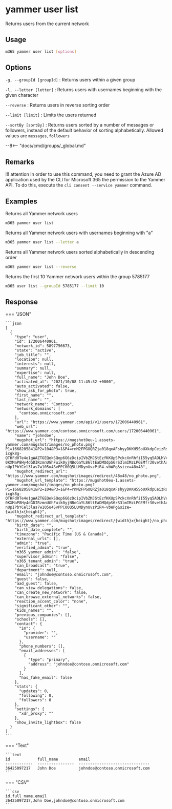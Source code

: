 # yammer user list

Returns users from the current network

## Usage

```sh
m365 yammer user list [options]
```

## Options

`-g, --groupId [groupId]`
: Returns users within a given group

`-l, --letter [letter]`
: Returns users with usernames beginning with the given character

`--reverse`
: Returns users in reverse sorting order

`--limit [limit]`
: Limits the users returned

`--sortBy [sortBy]`
: Returns users sorted by a number of messages or followers, instead of the default behavior of sorting alphabetically. Allowed values are `messages,followers`

--8<-- "docs/cmd/groups/_global.md"

## Remarks

!!! attention
    In order to use this command, you need to grant the Azure AD application used by the CLI for Microsoft 365 the permission to the Yammer API. To do this, execute the `cli consent --service yammer` command.

## Examples
  
Returns all Yammer network users

```sh
m365 yammer user list
```

Returns all Yammer network users with usernames beginning with "a"

```sh
m365 yammer user list --letter a
```

Returns all Yammer network users sorted alphabetically in descending order

```sh
m365 yammer user list --reverse
```

Returns the first 10 Yammer network users within the group 5785177

```sh
m365 user list --groupId 5785177 --limit 10
```

## Response

=== "JSON"

    ```json
    [
      {
        "type": "user",
        "id": 172006440961,
        "network_id": 5897756673,
        "state": "active",
        "job_title": "",
        "location": null,
        "interests": null,
        "summary": null,
        "expertise": null,
        "full_name": "John Doe",
        "activated_at": "2021/10/08 11:45:32 +0000",
        "auto_activated": false,
        "show_ask_for_photo": true,
        "first_name": "",
        "last_name": "",
        "network_name": "Contoso",
        "network_domains": [
          "contoso.onmicrosoft.com"
        ],
        "url": "https://www.yammer.com/api/v1/users/172006440961",
        "web_url": "https://www.yammer.com/contoso.onmicrosoft.com/users/172006440961",
        "name": "johndoe",
        "mugshot_url": "https://mugshot0eu-1.assets-yammer.com/mugshot/images/no_photo.png?P1=1668205841&P2=104&P3=1&P4=rnM2FPGOQRZja018qxAFshyyDKKH5SoUXkdpCeizRsdD7Ggb9sLSsdEaq-icgk8g-QTHFd0Te4e1gWAZTGEQekSQop6G6zDcipIVbZMJStEzfKKUpSPckcXnRhfiI55yq5AOLhVcH2PP_ZBFF-0KXMaP8Hy4dGDIRzmnUGhFuik0yjNBoGaYL86ltEaDMQdpS6rS3lmIMzLPGEMfr30vethAxRT7SKBbNYxZ9iPxO6TY26cYCfv0VyyMQkGGviPU4__EVjOoklhD_AqFGFGHtRTcsafpKOxCE70Z-nUpIPbYCel3las7w105u4SvPPC00Q5LUMDynUvzPiR4-vbWPg&size=48x48",
        "mugshot_redirect_url": "https://www.yammer.com/mugshot/images/redirect/48x48/no_photo.png",
        "mugshot_url_template": "https://mugshot0eu-1.assets-yammer.com/mugshot/images/no_photo.png?P1=1668205841&P2=104&P3=1&P4=rnM2FPGOQRZja018qxAFshyyDKKH5SoUXkdpCeizRsdD7Ggb9sLSsdEaq-icgk8g-QTHFd0Te4e1gWAZTGEQekSQop6G6zDcipIVbZMJStEzfKKUpSPckcXnRhfiI55yq5AOLhVcH2PP_ZBFF-0KXMaP8Hy4dGDIRzmnUGhFuik0yjNBoGaYL86ltEaDMQdpS6rS3lmIMzLPGEMfr30vethAxRT7SKBbNYxZ9iPxO6TY26cYCfv0VyyMQkGGviPU4__EVjOoklhD_AqFGFGHtRTcsafpKOxCE70Z-nUpIPbYCel3las7w105u4SvPPC00Q5LUMDynUvzPiR4-vbWPg&size={width}x{height}",
        "mugshot_redirect_url_template": "https://www.yammer.com/mugshot/images/redirect/{width}x{height}/no_photo.png",
        "birth_date": "",
        "birth_date_complete": "",
        "timezone": "Pacific Time (US & Canada)",
        "external_urls": [],
        "admin": "true",
        "verified_admin": "true",
        "m365_yammer_admin": "false",
        "supervisor_admin": "false",
        "o365_tenant_admin": "true",
        "can_broadcast": "true",
        "department": null,
        "email": "johndoe@contoso.onmicrosoft.com",
        "guest": false,
        "aad_guest": false,
        "can_view_delegations": false,
        "can_create_new_network": false,
        "can_browse_external_networks": false,
        "reaction_accent_color": "none",
        "significant_other": "",
        "kids_names": "",
        "previous_companies": [],
        "schools": [],
        "contact": {
          "im": {
            "provider": "",
            "username": ""
          },
          "phone_numbers": [],
          "email_addresses": [
            {
              "type": "primary",
              "address": "johndoe@contoso.onmicrosoft.com"
            }
          ],
          "has_fake_email": false
        },
        "stats": {
          "updates": 0,
          "following": 0,
          "followers": 0
        },
        "settings": {
          "xdr_proxy": ""
        },
        "show_invite_lightbox": false
      }
    ]
    ```

=== "Text"

    ```text
    id            full_name         email
    ------------  ----------------  -------------------------------
    36425097217   John Doe          johndoe@contoso.onmicrosoft.com
    ```

=== "CSV"

    ```csv
    id,full_name,email
    36425097217,John Doe,johndoe@contoso.onmicrosoft.com
    ```
